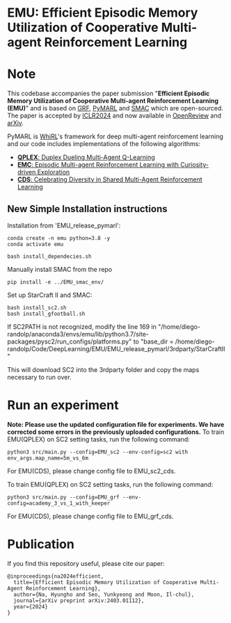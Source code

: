 # EMU: Efficient Episodic Memory Utilization of Cooperative Multi-agent Reinforcement Learning

# Note
This codebase accompanies the paper submission "**Efficient Episodic Memory Utilization of Cooperative Multi-agent Reinforcement Learning (EMU)**" and is based on [GRF](https://github.com/google-research/football), [PyMARL](https://github.com/oxwhirl/pymarl) and [SMAC](https://github.com/oxwhirl/smac) which are open-sourced.
The paper is accepted by [ICLR2024](https://iclr.cc/Conferences/2024/) and now available in [OpenReview](https://openreview.net/forum?id=LjivA1SLZ6) and [arXiv](https://arxiv.org/abs/2403.01112).

PyMARL is [WhiRL](http://whirl.cs.ox.ac.uk)'s framework for deep multi-agent reinforcement learning and our code includes implementations of the following algorithms:
- [**QPLEX**: Duplex Dueling Multi-Agent Q-Learning](https://arxiv.org/pdf/2008.01062)
- [**EMC**: Episodic Multi-agent Reinforcement Learning with Curiosity-driven Exploration](https://arxiv.org/abs/2111.11032)
- [**CDS**: Celebrating Diversity in Shared Multi-Agent Reinforcement Learning](https://arxiv.org/abs/2106.02195)

## New Simple Installation instructions

Installation from 'EMU_release_pymarl':

```shell
conda create -n emu python=3.8 -y
conda activate emu

bash install_dependecies.sh
```

Manually install SMAC from the repo

```shell
pip install -e ../EMU_smac_env/
```


Set up StarCraft II and SMAC:
```shell
bash install_sc2.sh
bash install_gfootball.sh
```

If SC2PATH is not recognized, modify the line 169 in "/home/diego-randolp/anaconda3/envs/emu/lib/python3.7/site-packages/pysc2/run_configs/platforms.py" to "base_dir = /home/diego-randolp/Code/DeepLearning/EMU/EMU_release_pymarl/3rdparty/StarCraftII"

This will download SC2 into the 3rdparty folder and copy the maps necessary to run over.

# Run an experiment

**Note: Please use the updated configuration file for experiments. We have corrected some errors in the previously uploaded configurations.**
To train EMU(QPLEX) on SC2 setting tasks, run the following command:
```
python3 src/main.py --config=EMU_sc2 --env-config=sc2 with env_args.map_name=5m_vs_6m
```
For EMU(CDS), please change config file to EMU_sc2_cds.

To train EMU(QPLEX) on SC2 setting tasks, run the following command:
```
python3 src/main.py --config=EMU_grf --env-config=academy_3_vs_1_with_keeper
```
For EMU(CDS), please change config file to EMU_grf_cds. 

# Publication
If you find this repository useful, please cite our paper:
```
@inproceedings{na2024efficient,
  title={Efficient Episodic Memory Utilization of Cooperative Multi-Agent Reinforcement Learning},
  author={Na, Hyungho and Seo, Yunkyeong and Moon, Il-chul},
  journal={arXiv preprint arXiv:2403.01112},
  year={2024}
}
```
